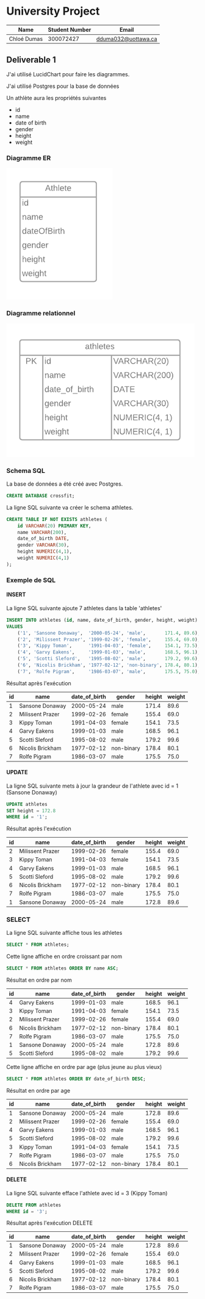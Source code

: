 # University Project

Name | Student Number | Email
-----|----------------|------
Chloé Dumas | 300072427 | dduma032@uottawa.ca

## Deliverable 1

J'ai utilisé LucidChart pour faire les diagrammes.

J'ai utilisé Postgres pour la base de données

Un athlète aura les propriétés suivantes 
- id
- name
- date of birth
- gender
- height
- weight

### Diagramme ER

![Diagramme ER](Models/athlete_er.png)

### Diagramme relationnel

![Diagramme relationnel](Models/athletes_relationnel.png)

### Schema SQL

La base de données a été créé avec Postgres.

```sql
CREATE DATABASE crossfit;
```

La ligne SQL suivante va créer le schema athletes.

```sql
CREATE TABLE IF NOT EXISTS athletes (
    id VARCHAR(20) PRIMARY KEY,
    name VARCHAR(200),
    date_of_birth DATE,
    gender VARCHAR(30),
    height NUMERIC(4,1),
    weight NUMERIC(4,1)
);
```

### Exemple de SQL

#### INSERT

La ligne SQL suivante ajoute 7 athletes dans la table 'athletes'

```sql
INSERT INTO athletes (id, name, date_of_birth, gender, height, weight) 
VALUES 
    ('1', 'Sansone Donaway',  '2000-05-24', 'male',       171.4, 89.6),
    ('2', 'Milissent Prazer', '1999-02-26', 'female',     155.4, 69.0),
    ('3', 'Kippy Toman',      '1991-04-03', 'female',     154.1, 73.5),
    ('4', 'Garvy Eakens',     '1999-01-03', 'male',       168.5, 96.1),
    ('5', 'Scotti Sleford',   '1995-08-02', 'male',       179.2, 99.6),
    ('6', 'Nicolis Brickham', '1977-02-12', 'non-binary', 178.4, 80.1),
    ('7', 'Rolfe Pigram',     '1986-03-07', 'male',       175.5, 75.0);
```

Résultat après l'exécution

id | name | date_of_birth | gender | height | weight
------- | ------- | ------- | ------- | ------- | -------
1 | Sansone Donaway | 2000-05-24 | male | 171.4 | 89.6
2 | Milissent Prazer | 1999-02-26 | female | 155.4 | 69.0
3 | Kippy Toman | 1991-04-03 | female | 154.1 | 73.5
4 | Garvy Eakens | 1999-01-03 | male | 168.5 | 96.1
5 | Scotti Sleford | 1995-08-02 | male | 179.2 | 99.6
6 | Nicolis Brickham | 1977-02-12 | non-binary | 178.4 | 80.1
7 | Rolfe Pigram | 1986-03-07 | male | 175.5 | 75.0

#### UPDATE

La ligne SQL suivante mets à jour la grandeur de l'athlete avec id = 1 (Sansone Donaway)

```sql
UPDATE athletes
SET height = 172.8
WHERE id = '1';
```

Résultat après l'exécution

id | name | date_of_birth | gender | height | weight
------- | ------- | ------- | ------- | ------- | -------
2 | Milissent Prazer | 1999-02-26 | female | 155.4 | 69.0
3 | Kippy Toman | 1991-04-03 | female | 154.1 | 73.5
4 | Garvy Eakens | 1999-01-03 | male | 168.5 | 96.1
5 | Scotti Sleford | 1995-08-02 | male | 179.2 | 99.6
6 | Nicolis Brickham | 1977-02-12 | non-binary | 178.4 | 80.1
7 | Rolfe Pigram | 1986-03-07 | male | 175.5 | 75.0
1 | Sansone Donaway | 2000-05-24 | male | 172.8 | 89.6

### SELECT

La ligne SQL suivante affiche tous les athletes

```sql
SELECT * FROM athletes;
```

Cette ligne affiche en ordre croissant par nom

```sql
SELECT * FROM athletes ORDER BY name ASC;
```

Résultat en ordre par nom 

id | name | date_of_birth | gender | height | weight
------- | ------- | ------- | ------- | ------- | -------
4 | Garvy Eakens | 1999-01-03 | male | 168.5 | 96.1
3 | Kippy Toman | 1991-04-03 | female | 154.1 | 73.5
2 | Milissent Prazer | 1999-02-26 | female | 155.4 | 69.0
6 | Nicolis Brickham | 1977-02-12 | non-binary | 178.4 | 80.1
7 | Rolfe Pigram | 1986-03-07 | male | 175.5 | 75.0
1 | Sansone Donaway | 2000-05-24 | male | 172.8 | 89.6
5 | Scotti Sleford | 1995-08-02 | male | 179.2 | 99.6

Cette ligne affiche en ordre par age (plus jeune au plus vieux)

```sql
SELECT * FROM athletes ORDER BY date_of_birth DESC;
```

Résultat en ordre par age 

id | name | date_of_birth | gender | height | weight
------- | ------- | ------- | ------- | ------- | -------
1 | Sansone Donaway | 2000-05-24 | male | 172.8 | 89.6
2 | Milissent Prazer | 1999-02-26 | female | 155.4 | 69.0
4 | Garvy Eakens | 1999-01-03 | male | 168.5 | 96.1
5 | Scotti Sleford | 1995-08-02 | male | 179.2 | 99.6
3 | Kippy Toman | 1991-04-03 | female | 154.1 | 73.5
7 | Rolfe Pigram | 1986-03-07 | male | 175.5 | 75.0
6 | Nicolis Brickham | 1977-02-12 | non-binary | 178.4 | 80.1

#### DELETE

La ligne SQL suivante efface l'athlete avec id = 3 (Kippy Toman)

```sql
DELETE FROM athletes
WHERE id = '3';
```

Résultat après l'exécution DELETE

id | name | date_of_birth | gender | height | weight
------- | ------- | ------- | ------- | ------- | -------
1 | Sansone Donaway | 2000-05-24 | male | 172.8 | 89.6
2 | Milissent Prazer | 1999-02-26 | female | 155.4 | 69.0
4 | Garvy Eakens | 1999-01-03 | male | 168.5 | 96.1
5 | Scotti Sleford | 1995-08-02 | male | 179.2 | 99.6
6 | Nicolis Brickham | 1977-02-12 | non-binary | 178.4 | 80.1
7 | Rolfe Pigram | 1986-03-07 | male | 175.5 | 75.0




